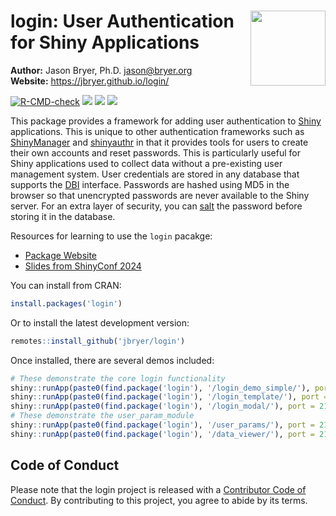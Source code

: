 
# <img src="man/figures/login_hex.png" align="right" width="120" align="right" /> login: User Authentication for Shiny Applications

**Author:** Jason Bryer, Ph.D. <jason@bryer.org>  
**Website:** <https://jbryer.github.io/login/>

<!-- badges: start -->

[![R-CMD-check](https://github.com/jbryer/login/actions/workflows/R-CMD-check.yaml/badge.svg)](https://github.com/jbryer/login/actions/workflows/R-CMD-check.yaml)
[![](https://img.shields.io/badge/devel%20version-1.0.0-blue.svg)](https://github.com/jbryer/login)
[![](https://www.r-pkg.org/badges/version/login)](https://cran.r-project.org/package=login)
[![](https://img.shields.io/badge/doi-10.5281/zenodo.10987876-blue.svg)](https://doi.org/10.5281/zenodo.10987876)

<!-- badges: end -->

This package provides a framework for adding user authentication to
[Shiny](https://shiny.posit.co) applications. This is unique to other
authentication frameworks such as
[ShinyManager](https://datastorm-open.github.io/shinymanager/) and
[shinyauthr](https://github.com/PaulC91/shinyauthr?tab=readme-ov-file)
in that it provides tools for users to create their own accounts and
reset passwords. This is particularly useful for Shiny applications used
to collect data without a pre-existing user management system. User
credentials are stored in any database that supports the
[DBI](https://dbi.r-dbi.org) interface. Passwords are hashed using MD5
in the browser so that unencrypted passwords are never available to the
Shiny server. For an extra layer of security, you can
[salt](https://en.wikipedia.org/wiki/Salt_(cryptography)) the password
before storing it in the database.

Resources for learning to use the `login` pacakge:

- [Package Website](https://jbryer.github.io/login/)
- [Slides from ShinyConf
  2024](https://github.com/jbryer/login/tree/main/inst/slides/login.pdf)

You can install from CRAN:

``` r
install.packages('login')
```

Or to install the latest development version:

``` r
remotes::install_github('jbryer/login')
```

Once installed, there are several demos included:

``` r
# These demonstrate the core login functionality
shiny::runApp(paste0(find.package('login'), '/login_demo_simple/'), port = 2112)
shiny::runApp(paste0(find.package('login'), '/login_template/'), port = 2112)
shiny::runApp(paste0(find.package('login'), '/login_modal/'), port = 2112)
# These demonstrate the user_param_module
shiny::runApp(paste0(find.package('login'), '/user_params/'), port = 2112)
shiny::runApp(paste0(find.package('login'), '/data_viewer/'), port = 2112)
```

## Code of Conduct

Please note that the login project is released with a [Contributor Code
of Conduct](https://jbryer.github.io/login/CODE_OF_CONDUCT.html). By
contributing to this project, you agree to abide by its terms.
